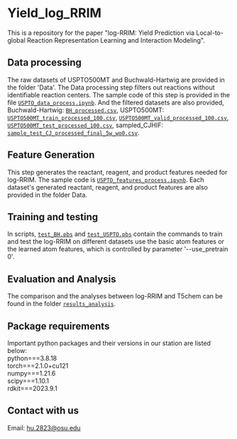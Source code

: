 # Yield_log_RRIM
This is a repository for the paper "log-RRIM: Yield Prediction via Local-to-global Reaction Representation Learning and Interaction Modeling".

## Data processing
The raw datasets of USPTO500MT and Buchwald-Hartwig are provided in the folder 'Data'. The Data processing step filters out reactions without identifiable reaction centers. 
The sample code of this step is provided in the file [`USPTO_data_process.ipynb`](./Data/USPTO/USPTO_data_process.ipynb). And the filtered datasets are also provided, Buchwald-Hartwig: [`BH_processed.csv`](./Data/BH/BH_processed.csv), USPTO500MT: [`USPTO500MT_train_processed_100.csv`](./Data/USPTO/USPTO500MT_train_processed_100.csv), [`USPTO500MT_valid_processed_100.csv`](./Data/USPTO/USPTO500MT_valid_processed_100.csv), [`USPTO500MT_test_processed_100.csv`](./Data/USPTO/USPTO500MT_test_processed_100.csv), sampled_CJHIF: [`sample_test_CJ_processed_final_5w_wo0.csv`](./Data/USPTO/sample_test_CJ_processed_final_5w_wo0.csv). 

## Feature Generation
This step generates the reactant, reagent, and product features needed for log-RRIM. The sample code is [`USPTO_features_process.ipynb`](USPTO_features_process.ipynb). Each dataset's generated reactant, reagent, and product features are also provided in the folder Data.

## Training and testing
In scripts, [`test_BH.pbs`](test_BH.pbs) and [`test_USPTO.pbs`](test_USPTO.pbs) contain the commands to train and test the log-RRIM on different datasets use the basic atom features or the learned atom features, which is controlled by parameter '--use_pretrain 0'. 

## Evaluation and Analysis
The comparison and the analyses between log-RRIM and T5chem can be found in the folder [`results_analysis`](results_analysis).

## Package requirements
Important python packages and their versions in our station are listed below: <br>
python===3.8.18 <br>
torch===2.1.0+cu121 <br>
numpy===1.21.6 <br>
scipy===1.10.1 <br>
rdkit===2023.9.1 <br>

## Contact with us
Email: hu.2823@osu.edu
